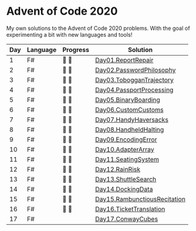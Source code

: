 # Advent of Code 2020

My own solutions to the Advent of Code 2020 problems.
With the goal of experimenting a bit with new languages and tools!

| Day | Language | Progress        | Solution |
| --- | -------- | --------        | -------- |
|  1  | F#       | :star2: :star2: | [Day01.ReportRepair](https://github.com/Lerke/AdventOfCode2020/tree/master/Day01.ReportRepair)
|  2  | F#       | :star2: :star2: | [Day02.PasswordPhilosophy](https://github.com/Lerke/AdventOfCode2020/tree/master/Day02.PasswordPhilosophy)
|  3  | F#       | :star2: :star2: | [Day03.TobogganTrajectory](https://github.com/Lerke/AdventOfCode2020/tree/master/Day03.TobogganTrajectory)
|  4  | F#       | :star2: :star2: | [Day04.PassportProcessing](https://github.com/Lerke/AdventOfCode2020/tree/master/Day04.PassportProcessing)
|  5  | F#       | :star2: :star2: | [Day05.BinaryBoarding](https://github.com/Lerke/AdventOfCode2020/tree/master/Day05.BinaryBoarding)
|  6  | F#       | :star2: :star2: | [Day06.CustomCustoms](https://github.com/Lerke/AdventOfCode2020/tree/master/Day06.CustomCustoms)
|  7  | F#       | :star2: :star2: | [Day07.HandyHaversacks](https://github.com/Lerke/AdventOfCode2020/tree/master/Day07.HandyHaversacks)
|  8  | F#       | :star2: :star2: | [Day08.HandheldHalting](https://github.com/Lerke/AdventOfCode2020/tree/master/Day08.HandheldHalting)
|  9  | F#       | :star2: :star2: | [Day09.EncodingError](https://github.com/Lerke/AdventOfCode2020/tree/master/Day09.EncodingError)
|  10  | F#       | :star2: :star2: | [Day10.AdapterArray](https://github.com/Lerke/AdventOfCode2020/tree/master/Day10.AdapterArray)
|  11  | F#       | :star2: :star2: | [Day11.SeatingSystem](https://github.com/Lerke/AdventOfCode2020/tree/master/Day11.SeatingSystem)
|  12  | F#       | :star2: :star2: | [Day12.RainRisk](https://github.com/Lerke/AdventOfCode2020/tree/master/Day12.RainRisk)
|  13  | F#       | :star2: :star2: | [Day13.ShuttleSearch](https://github.com/Lerke/AdventOfCode2020/tree/master/Day13.ShuttleSearch)
|  14  | F#       | :star2: :star2: | [Day14.DockingData](https://github.com/Lerke/AdventOfCode2020/tree/master/Day14.DockingData)
|  15  | F#       | :star2: :star2: | [Day15.RambunctiousRecitation](https://github.com/Lerke/AdventOfCode2020/tree/master/Day15.RambunctiousRecitation)
|  16  | F#       | :star2: :star2: | [Day16.TicketTranslation](https://github.com/Lerke/AdventOfCode2020/tree/master/Day16.TicketTranslation)
|  17  | F#       | | [Day17.ConwayCubes](https://github.com/Lerke/AdventOfCode2020/tree/master/Day17.ConwayCubes)
